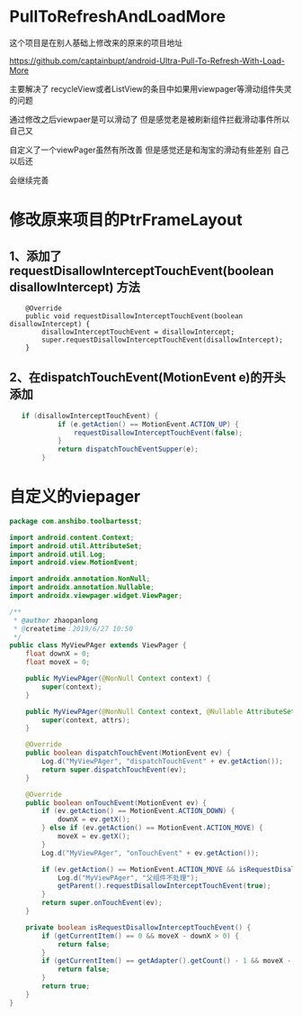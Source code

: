# **PullToRefreshAndLoadMore**

这个项目是在别人基础上修改来的原来的项目地址

https://github.com/captainbupt/android-Ultra-Pull-To-Refresh-With-Load-More

主要解决了 recycleView或者ListView的条目中如果用viewpager等滑动组件失灵的问题

通过修改之后viewpaer是可以滑动了 但是感觉老是被刷新组件拦截滑动事件所以自己又

自定义了一个viewPager虽然有所改善 但是感觉还是和淘宝的滑动有些差别 自己以后还

会继续完善

# 修改原来项目的PtrFrameLayout

## 1、添加了requestDisallowInterceptTouchEvent(boolean disallowIntercept) 方法

```jade
    @Override
    public void requestDisallowInterceptTouchEvent(boolean disallowIntercept) {
        disallowInterceptTouchEvent = disallowIntercept;
        super.requestDisallowInterceptTouchEvent(disallowIntercept);
    }

```

## 2、在dispatchTouchEvent(MotionEvent e)的开头添加

``` java
   if (disallowInterceptTouchEvent) {
            if (e.getAction() == MotionEvent.ACTION_UP) {
                requestDisallowInterceptTouchEvent(false);
            }
            return dispatchTouchEventSupper(e);
        }
```

# 自定义的viepager

```java
package com.anshibo.toolbartesst;

import android.content.Context;
import android.util.AttributeSet;
import android.util.Log;
import android.view.MotionEvent;

import androidx.annotation.NonNull;
import androidx.annotation.Nullable;
import androidx.viewpager.widget.ViewPager;

/**
 * @author zhaopanlong
 * @createtime：2019/6/27 10:50
 */
public class MyViewPAger extends ViewPager {
    float downX = 0;
    float moveX = 0;

    public MyViewPAger(@NonNull Context context) {
        super(context);
    }

    public MyViewPAger(@NonNull Context context, @Nullable AttributeSet attrs) {
        super(context, attrs);
    }

    @Override
    public boolean dispatchTouchEvent(MotionEvent ev) {
        Log.d("MyViewPAger", "dispatchTouchEvent" + ev.getAction());
        return super.dispatchTouchEvent(ev);
    }

    @Override
    public boolean onTouchEvent(MotionEvent ev) {
        if (ev.getAction() == MotionEvent.ACTION_DOWN) {
            downX = ev.getX();
        } else if (ev.getAction() == MotionEvent.ACTION_MOVE) {
            moveX = ev.getX();
        }
        Log.d("MyViewPAger", "onTouchEvent" + ev.getAction());

        if (ev.getAction() == MotionEvent.ACTION_MOVE && isRequestDisallowInterceptTouchEvent()) {
            Log.d("MyViewPAger", "父组件不处理");
            getParent().requestDisallowInterceptTouchEvent(true);
        }
        return super.onTouchEvent(ev);
    }

    private boolean isRequestDisallowInterceptTouchEvent() {
        if (getCurrentItem() == 0 && moveX - downX > 0) {
            return false;
        }
        if (getCurrentItem() == getAdapter().getCount() - 1 && moveX - downX < 0) {
            return false;
        }
        return true;
    }
}
```

